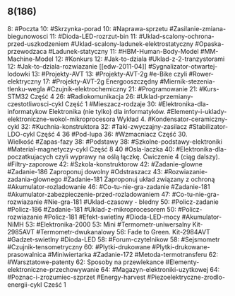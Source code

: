 
## 8(186)

8: #Poczta 
10: #Skrzynka-porad 
	10: #Naprawa-sprzetu #Zasilanie-zmiana-biegunowosci
	11: #Dioda-LED-rozrzut-bin
	11: #Uklad-scalony-ochrona-przed-uszkodzeniem #Uklad-scalony-ladunek-elektrostatyczny #Opaska-przewodzaca #Ladunek-statyczny
	11: #HBM-Human-Body-Model #MM-Machine-Model
12: #Konkurs 
	12: #Jak-to-dziala #Uklad-z-2-tranzystorami 
	12: #Jak-to-dziala-rozwiazanie [[edw-2011-04]] #Sygnalizator-otwartej-lodowki 
13: #Projekty-AVT 
	 13:  #Projekty-AVT-2g  #e-Bike czyli #Rower-elektryczny 
	 17:  #Projekty-AVT-2g Energooszczędny #Miernik-stezenia-tlenku-wegla #Czujnik-elektrochemiczny 
21: #Programowanie 
	 21: #Kurs-STM32 Część 4
26: #Radiokomunikacja 
	 26: #Uklad-przemiany-czestotliwosci-cykl Część 1 #Mieszacz-rodzaje
30: #Elektronika-dla-informatykow 
	 Elektronika (nie tylko) dla informatyków. #Elementy-i-uklady-elektroniczne-wokol-mikroprocesora Wykład 4. #Kondensator-ceramiczny-cykl 
32: #Kuchnia-konstruktora 
	 32: #Taki-zwyczajny-zasilacz #Stabilizator-LDO-cykl Część 4
36 #Pod-lupa 
	 36: #Wzmacniacz Część 30. Wielkość #Zapas-fazy
38: #Podstawy 
	38: #Szkolne-podstawy-elektroniki #Material-magnetyczy-cykl Część 8
40 #Osla-laczka 
	40: #Elektronika-dla-poczatkujacych czyli wyprawy na oślą łączkę. Ćwiczenie 4 (ciąg dalszy). #Filtry-zaporowe 
42: #Szkola-konstruktorow 
	42: #Zadanie-glowne #Zadanie-186 Zaproponuj dowolny #Odstraszacz
	43: #Rozwiazanie-zadania-glownego #Zadanie-181 Zaproponuj układ związany z ochroną #Akumulator-rozladowanie 
	46: #Co-tu-nie-gra-zadanie #Zadanie-181 #Akumulator-zabezpieczenie-przed-rozladowaniem
	47: #Co-tu-nie-gra-rozwiazanie #Nie-gra-181 #Uklad-czasowy - bledny
	50: #Policz-zadanie #Policz-186 #Zadanie-181 #Uklad-z-mikroprocesorem 
	50: #Policz-rozwiazanie #Policz-181 #Efekt-swietlny #Dioda-LED-mocy #Akumulator-NiMH 
53: #Elektronika-2000 
	53: Mini #Termometr-uniwersalny Kit-2985AVT #Termometr-dwukanalowy
	56: Fade to Green. Kit-2984AVT #Gadzet-swietlny #Dioda-LED 
58: #Forum-czytelnikow 
	58: #Sejsmometr #Czujnik-tensometryczny
	60: #Plytki-drukowane #Plytki-drukowane-prasowalnica  #Miniwiertarka #Zadanie-172 #Metoda-termotransferu 
62: #Warsztatowe-patenty 
	62: Sposoby na przewlekance #Elementy-elektroniczne-przechowywanie
64: #Magazyn-elektroniki-uzytkowej 
	64: #Poznac-i-zrozumiec-szprzet #Energy-harvest #Piezoelektryczne-zrodlo-energii-cykl Cześć 1
	
	
